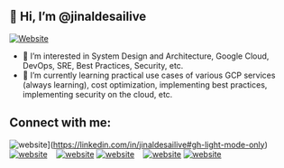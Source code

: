 ## 👋 Hi, I’m @jinaldesailive

[![Website](https://img.shields.io/website?label=jinaldesai.com&style=for-the-badge&url=https%3A%2F%2Fjinaldesai.com)](https://jinaldesai.com)

- 👀 I’m interested in System Design and Architecture, Google Cloud, DevOps, SRE, Best Practices, Security, etc.
- 🌱 I’m currently learning practical use cases of various GCP services (always learning), cost optimization, implementing best practices, implementing security on the cloud, etc. 

## Connect with me:

![website](./img/linkedin-light.svg)](https://linkedin.com/in/jinaldesailive#gh-light-mode-only)
[![website](./img/linkedin-dark.svg)](https://linkedin.com/in/jinaldesailive#gh-dark-mode-only)
&nbsp;&nbsp;
[![website](./img/twitter-light.svg)](https://twitter.com/jinaldesailive#gh-light-mode-only)
[![website](./img/twitter-dark.svg)](https://twitter.com/jinaldesailive#gh-dark-mode-only)
&nbsp;&nbsp;
[![website](./img/instagram-light.svg)](https://instagram.com/jinaldesailive#gh-light-mode-only)
[![website](./img/instagram-dark.svg)](https://instagram.com/jinaldesailive#gh-dark-mode-only)

<!---
jinaldesailive/jinaldesailive is a ✨ special ✨ repository because its `README.md` (this file) appears on your GitHub profile.
You can click the Preview link to take a look at your changes.
--->
